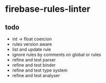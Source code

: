 # firebase-rules-linter

## todo

- int -> float coercion
- rules version aware
- list and update rule
- ignore rules by comments on global or rules
- refine and test parser
- refine and test binder
- refine and test type system
- refine and test analyser
